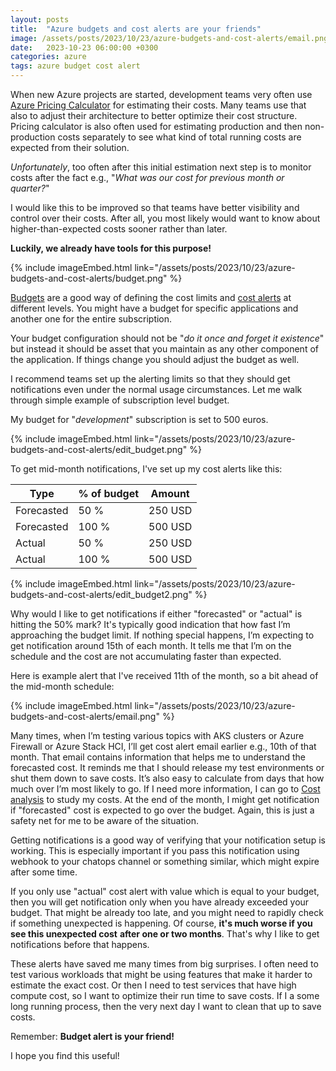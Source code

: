 ```yaml
---
layout: posts
title:  "Azure budgets and cost alerts are your friends"
image: /assets/posts/2023/10/23/azure-budgets-and-cost-alerts/email.png
date:   2023-10-23 06:00:00 +0300
categories: azure
tags: azure budget cost alert
---
```

When new Azure projects are started, development teams very
often use [Azure Pricing Calculator](https://azure.microsoft.com/en-us/pricing/calculator/) 
for estimating their costs. 
Many teams use that also to adjust their architecture to better
optimize their cost structure. 
Pricing calculator is also often used for estimating production
and then non-production costs separately to see what kind
of total running costs are expected from their solution. 

_Unfortunately_, too often after this initial estimation
next step is to monitor costs after the fact e.g., 
"_What was our cost for previous month or quarter?_"

I would like this to be improved so that teams
have better  visibility and control over their costs.
After all, you most likely would want to know about 
higher-than-expected costs sooner rather than later.

**Luckily, we already have tools for this purpose!**

{% include imageEmbed.html link="/assets/posts/2023/10/23/azure-budgets-and-cost-alerts/budget.png" %}

[Budgets](https://learn.microsoft.com/en-us/azure/cost-management-billing/costs/tutorial-acm-create-budgets) 
are a good way of defining the cost limits
and [cost alerts](https://learn.microsoft.com/en-us/azure/cost-management-billing/costs/cost-mgt-alerts-monitor-usage-spending) 
at different levels.
You might have a budget for specific applications
and another one for the entire subscription. 

Your budget configuration should not be 
"_do it once and forget it existence_" but instead 
it should be asset that you maintain as
any other component of the application. 
If things change you should adjust the budget as well. 

I recommend teams set up the alerting limits so
that they should get notifications even under
the normal usage circumstances. 
Let me walk through simple example of subscription level budget.

My budget for "_development_" subscription is set to 500 euros.

{% include imageEmbed.html link="/assets/posts/2023/10/23/azure-budgets-and-cost-alerts/edit_budget.png" %}

To get mid-month notifications, I've set up my cost alerts like this:

| Type       | % of budget | Amount  | 
| ---------- | ----------- | ------- |
| Forecasted | 50 %        | 250 USD |
| Forecasted | 100 %       | 500 USD |
| Actual     | 50 %        | 250 USD |
| Actual     | 100 %       | 500 USD |

{% include imageEmbed.html link="/assets/posts/2023/10/23/azure-budgets-and-cost-alerts/edit_budget2.png" %}

Why would I like to get notifications if either "forecasted" or "actual"
is hitting the 50% mark?
It's typically good indication that how fast I’m approaching the budget limit. 
If nothing special happens, I’m expecting to get notification around 15th of each month.
It tells me that I’m on the schedule and the cost are not accumulating faster than expected.

Here is example alert that I've received 11th of the month, so a bit ahead of the mid-month schedule:

{% include imageEmbed.html link="/assets/posts/2023/10/23/azure-budgets-and-cost-alerts/email.png" %}

Many times, when I’m testing various topics with AKS clusters or Azure Firewall or Azure Stack HCI,
I’ll get cost alert email earlier e.g., 10th of that month. 
That email contains information that helps me to understand the forecasted cost.
It reminds me that I should release my test environments or shut them down to save costs.
It’s also easy to calculate from days that how much over I’m most likely to go.
If I need more information, I can go to [Cost analysis](https://learn.microsoft.com/en-us/azure/cost-management-billing/costs/reporting-get-started#cost-analysis) to study my costs.
At the end of the month, I might get notification if "forecasted" cost is expected to
go over the budget. Again, this is just a safety net for me to be aware of the situation.

Getting notifications is a good way of verifying that your notification setup is working.
This is especially important if you pass this notification using webhook to your chatops channel
or something similar, which might expire after some time.

If you only use "actual" cost alert with value which is equal to your budget, 
then you will get notification only when you have already exceeded your budget.
That might be already too late, and you might need to rapidly check if something
unexpected is happening. Of course, **it's much worse if you see this unexpected cost**
**after one or two months**. That's why I like to get notifications before that happens. 

These alerts have saved me many times from big surprises. 
I often need to test various workloads that might be using features
that make it harder to estimate the exact cost.
Or then I need to test services that have high compute cost, so I want to optimize their run time to save costs. If I a some long running process, then the very next day I want to clean that up to save costs.

Remember: **Budget alert is your friend!**

I hope you find this useful!
